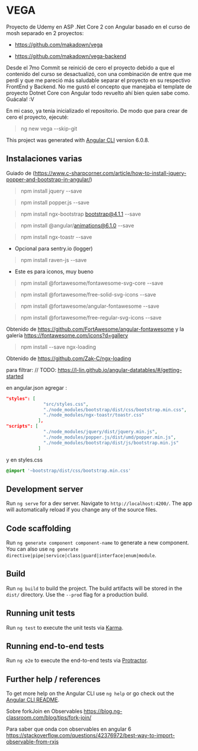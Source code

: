 # VEGA
Proyecto de Udemy en ASP .Net Core 2 con Angular basado en el curso de mosh separado en 2 proyectos:

- https://github.com/makadown/vega

- https://github.com/makadown/vega-backend

Desde el 7mo Commit se reinició de cero el proyecto debido a que el contenido del curso se desactualizó, con una combinación de entre que me perdí y que me pareció más saludable separar el proyecto en su respectivo FrontEnd y Backend. No me gustó el concepto que manejaba el template de proyecto Dotnet Core con Angular todo revuelto ahí bien quien sabe como. Guácala! :V

En mi caso, ya tenia inicializado el repositorio. De modo que para crear de cero el proyecto, ejecuté: 

> ng new vega --skip-git


This project was generated with [Angular CLI](https://github.com/angular/angular-cli) version 6.0.8.

## Instalaciones varias

Guiado de (https://www.c-sharpcorner.com/article/how-to-install-jquery-popper-and-bootstrap-in-angular/)

> npm install jquery --save

> npm install popper.js --save

> npm install ngx-bootstrap bootstrap@4.1.1 --save

> npm install @angular/animations@6.1.0 --save

> npm install ngx-toastr --save

- Opcional para sentry.io (logger)
> npm install raven-js --save

- Este es para iconos, muy bueno

> npm install @fortawesome/fontawesome-svg-core --save

> npm install @fortawesome/free-solid-svg-icons  --save

> npm install @fortawesome/angular-fontawesome --save

> npm install @fortawesome/free-regular-svg-icons --save

Obtenido de https://github.com/FortAwesome/angular-fontawesome y la galería https://fontawesome.com/icons?d=gallery

> npm install --save ngx-loading

Obtenido de https://github.com/Zak-C/ngx-loading

para filtrar:
// TODO:  https://l-lin.github.io/angular-datatables/#/getting-started

en angular.json agregar :

```json
"styles": [ 
              "src/styles.css",              
              "./node_modules/bootstrap/dist/css/bootstrap.min.css",
              "./node_modules/ngx-toastr/toastr.css"
            ],            
"scripts": [
              "./node_modules/jquery/dist/jquery.min.js",              
              "./node_modules/popper.js/dist/umd/popper.min.js",              
              "./node_modules/bootstrap/dist/js/bootstrap.min.js"
            ]
```

y en styles.css 

```css
@import '~bootstrap/dist/css/bootstrap.min.css'
```

## Development server

Run `ng serve` for a dev server. Navigate to `http://localhost:4200/`. The app will automatically reload if you change any of the source files.

## Code scaffolding

Run `ng generate component component-name` to generate a new component. You can also use `ng generate directive|pipe|service|class|guard|interface|enum|module`.

## Build

Run `ng build` to build the project. The build artifacts will be stored in the `dist/` directory. Use the `--prod` flag for a production build.

## Running unit tests

Run `ng test` to execute the unit tests via [Karma](https://karma-runner.github.io).

## Running end-to-end tests

Run `ng e2e` to execute the end-to-end tests via [Protractor](http://www.protractortest.org/).

## Further help / references

To get more help on the Angular CLI use `ng help` or go check out the [Angular CLI README](https://github.com/angular/angular-cli/blob/master/README.md).

Sobre forkJoin en Observables
https://blog.ng-classroom.com/blog/tips/fork-join/

Para saber que onda con observables en angular 6
https://stackoverflow.com/questions/42376972/best-way-to-import-observable-from-rxjs
